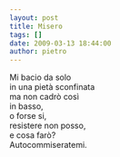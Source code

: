 ```yaml
---
layout: post
title: Misero
tags: []
date: 2009-03-13 18:44:00
author: pietro
---
```

Mi bacio da solo<br/>in una pietà sconfinata<br/>ma non cadrò così<br/>in basso,<br/>o forse si,<br/>resistere non posso,<br/>e cosa farò?<br/>Autocommiseratemi.
